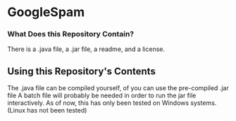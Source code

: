 # GoogleSpam

### What Does this Repository Contain?
There is a .java file, a .jar file, a readme, and a license.

## Using this Repository's Contents
The .java file can be compiled yourself, of you can use the pre-compiled .jar file
A batch file will probably be needed in order to run the jar file interactively. As of now, this has only been tested on Windows systems. (Linux has not been tested)
